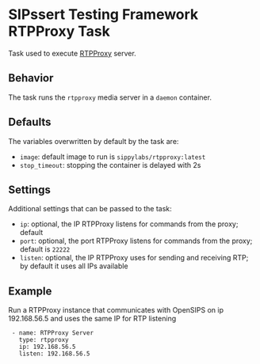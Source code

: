 # SIPssert Testing Framework RTPProxy Task

Task used to execute [RTPProxy](https://www.rtpproxy.org/) server.

## Behavior

The task runs the `rtpproxy` media server in a `daemon` container.

## Defaults

The variables overwritten by default by the task are:

* `image`: default image to run is `sippylabs/rtpproxy:latest`
* `stop_timeout`: stopping the container is delayed with 2s

## Settings

Additional settings that can be passed to the task:

* `ip`: optional, the IP RTPProxy listens for commands from the proxy; default
* `port`: optional, the port RTPProxy listens for commands from the proxy; default
is `22222`
* `listen`: optional, the IP RTPProxy uses for sending and receiving RTP; by
default it uses all IPs available

## Example

Run a RTPProxy instance that communicates with OpenSIPS on ip 192.168.56.5 and
uses the same IP for RTP listening

```
 - name: RTPProxy Server
   type: rtpproxy
   ip: 192.168.56.5
   listen: 192.168.56.5
```
